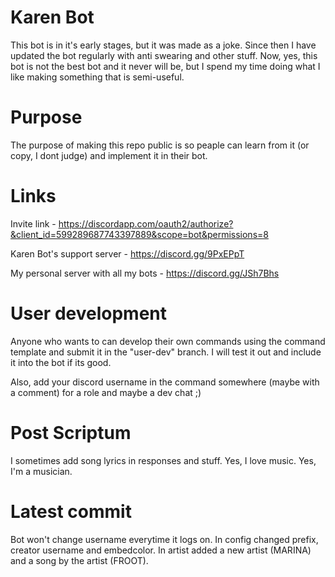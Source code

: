 # Karen Bot
This bot is in it's early stages, but it was made as a joke. Since then I have updated the bot regularly with anti swearing and other stuff. Now, yes, this bot is not the best bot and it never will be, but I spend my time doing what I like making something that is semi-useful.
# Purpose
The purpose of making this repo public is so peaple can learn from it (or copy, I dont judge) and implement it in their bot.
# Links
Invite link - https://discordapp.com/oauth2/authorize?&client_id=599289687743397889&scope=bot&permissions=8

Karen Bot's support server - https://discord.gg/9PxEPpT

My personal server with all my bots - https://discord.gg/JSh7Bhs
# User development
Anyone who wants to can develop their own commands using the command template and submit it in the "user-dev" branch. I will test it out and include it into the bot if its good.

Also, add your discord username in the command somewhere (maybe with a comment) for a role and maybe a dev chat ;)
# Post Scriptum
I sometimes add song lyrics in responses and stuff. Yes, I love music. Yes, I'm a musician.

# Latest commit
Bot won't change username everytime it logs on. 
In config changed prefix, creator username and embedcolor.
In artist added a new artist (MARINA) and a song by the artist (FROOT).
